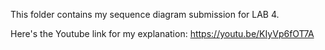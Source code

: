  This folder contains my sequence diagram submission for LAB 4.

Here's the Youtube link for my explanation: https://youtu.be/KIyVp6fOT7A
